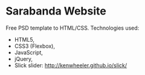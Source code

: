 # Sarabanda Website
Free PSD template to HTML/CSS.
Technologies used:

 * HTML5,
 * CSS3 (Flexbox),
 * JavaScript,
 * jQuery,
 * Slick slider: http://kenwheeler.github.io/slick/
